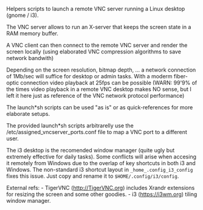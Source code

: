  Helpers scripts to launch a remote VNC server running a Linux desktop (gnome / i3).

 The VNC server allows to run an X-server that keeps the screen state in a RAM memory buffer.

 A VNC client can then connect to the remote VNC server and render the screen locally
(using elaborated VNC compression algorithms to save network bandwith)

 Depending on the screen resolution, bitmap depth, ... a network connection of 1Mb/sec 
will suffice for desktop or admin tasks.
  With a moderm fiber-optic connection video playback at 25fps can be possible 
(WARN: 99'9% of the times video playback in a remote VNC desktop
 makes NO sense, but I left it here just as reference of the VNC network 
 protocol performance)

 The launch*sh scripts can be used "as is" or as quick-references for more elaborate setups.

 The provided launch*sh scripts arbitrarelly use the /etc/assigned_vncserver_ports.conf file to
map a VNC port to a different user. 

 The i3 desktop is the recomended window manager (quite ugly but extremely effective for
daily tasks).  Some conflicts will arise when accesing it remotely from Windows due to 
the overlap of key shortcuts in both i3 and Windows.
 The non-standard i3 shortcut layout in `_home_.config_i3_config` fixes this issue.
Just copy and rename it to `$HOME/.config/i3/config`.


 External refs:
    - TigerVNC (http://TigerVNC.org) includes Xrandr extensions 
      for resizing the screen and some other goodies.
    - i3 (https://i3wm.org) tiling window manager. 

